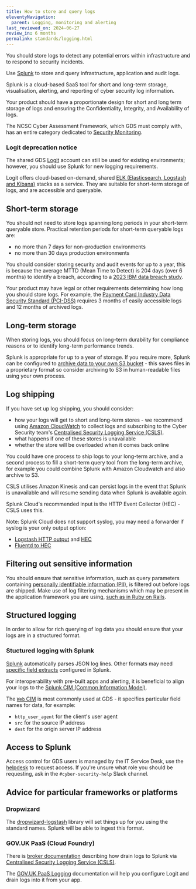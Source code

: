 ```yaml
---
title: How to store and query logs
eleventyNavigation:
  parent: Logging, monitoring and alerting
last_reviewed_on: 2024-06-27
review_in: 6 months
permalink: standards/logging.html
---
```


You should store logs to detect any potential errors within infrastructure and
to respond to security incidents.

Use [Splunk] to store and query infrastructure, application and audit logs.

Splunk is a cloud-based SaaS tool for short and long-term storage,
visualisation, alerting, and reporting of cyber security log information.

Your product should have a proportionate design for short and long term storage of logs and ensuring the Confidentiality, Integrity, and Availability of logs.

The NCSC Cyber Assessment Framework, which GDS must comply with, has an entire category dedicated to [Security Monitoring].

### Logit deprecation notice

The shared GDS [Logit] account can still be used for existing environments;
however, you should use Splunk for new logging requirements.

Logit offers cloud-based on-demand, shared
[ELK (Elasticsearch, Logstash and Kibana)] stacks as a service. They are
suitable for short-term storage of logs, and are accessible and queryable.

## Short-term storage

You should not need to store logs spanning long periods in your short-term
queryable store. Practical retention periods for short-term queryable logs are:

* no more than 7 days for non-production environments
* no more than 30 days production environments

You should consider storing security and audit events for up to a year, this is
because the average MTTD (Mean Time to Detect) is 204 days (over 6 months) to
identify a breach, according to a [2023 IBM data breach study].

Your product may have legal or other requirements determining how long you
should store logs. For example, the
[Payment Card Industry Data Security Standard (PCI-DSS)] requires 3 months of
easily accessible logs and 12 months of archived logs.

## Long-term storage

When storing logs, you should focus on long-term durability for compliance
reasons or to identify long-term performance trends.

Splunk is appropriate for up to a year of storage. If you require more,
Splunk can be configured to [archive data to your own S3 bucket] - this saves
files in a proprietary format so consider archiving to S3 in human-readable
files using your own process.

## Log shipping

If you have set up log shipping, you should consider:

* how your logs will get to short and long-term stores - we recommend using
[Amazon CloudWatch] to collect logs and subscribing to the Cyber Security
team's [Centralised Security Logging Service (CSLS)].
* what happens if one of these stores is unavailable
* whether the store will be overloaded when it comes back online

You could have one process to ship logs to your long-term archive, and a second
process to fill a short-term query tool from the long-term archive, for example
you could combine Splunk with Amazon Cloudwatch and also archive to S3.

CSLS utilises Amazon Kinesis and can persist logs in the event that Splunk is
unavailable and will resume sending data when Splunk is available again.

Splunk Cloud's recommended input is the HTTP Event Collector (HEC) - CSLS uses
this.

Note: Splunk Cloud does not support syslog, you may need a forwarder if syslog
is your only output option:

* [Logstash HTTP output] and [HEC]
* [Fluentd to HEC]

## Filtering out sensitive information

You should ensure that sensitive information, such as query parameters containing [personally identifiable information (PII)], is filtered out before logs are shipped. Make use of log filtering mechanisms which may be present in the application framework you are using, [such as in Ruby on Rails].

## Structured logging

In order to allow for rich querying of log data you should ensure that your logs
are in a structured format.

### Stuctured logging with Splunk

[Splunk] automatically parses JSON log lines. Other formats may need [specific
field extracts] configured in Splunk.

For interoperability with pre-built apps and alerting, it is beneficial to align
your logs to the [Splunk CIM (Common Information Model)].

The [`Web` CIM] is most commonly used at GDS - it specifies particular field
names for data, for example:

  - `http_user_agent` for the client's user agent
  - `src` for the source IP address
  - `dest` for the origin server IP address

## Access to Splunk

Access control for GDS users is managed by the IT Service Desk, use the
[helpdesk] to request access. If you're unsure what role you should be
requesting, ask in the `#cyber-security-help` Slack channel.

## Advice for particular frameworks or platforms

### Dropwizard

The [dropwizard-logstash] library will set things up for you using the
standard names. Splunk will be able to ingest this format.

### GOV.UK PaaS (Cloud Foundry)

There is [broker documentation] describing how drain logs to Splunk via
[Centralised Security Logging Service (CSLS)].

The [GOV.UK PaaS Logging] documentation will help you configure Logit and
drain logs into it from your app.

[helpdesk]: https://gdshelpdesk.digital.cabinet-office.gov.uk
[Splunk]: https://gds.splunkcloud.com
[archive data to your own S3 bucket]: https://docs.splunk.com/Documentation/SplunkCloud/latest/Admin/DataSelfStorage?ref=hk#Configure_self_storage_locations
[Splunk CIM (Common Information Model)]: https://docs.splunk.com/Documentation/CIM/latest/User/Overview
[`Web` CIM]: https://docs.splunk.com/Documentation/CIM/latest/User/Web
[2023 IBM data breach study]: https://www.ibm.com/account/reg/us-en/signup?formid=urx-52258
[specific field extracts]: https://docs.splunk.com/Documentation/Splunk/latest/Data/Extractfieldsfromfileswithstructureddata
[broker documentation]: https://github.com/alphagov/tech-ops/blob/master/cyber-security/components/csls-splunk-broker/docs/user-guide.md
[Centralised Security Logging Service (CSLS)]: https://github.com/alphagov/centralised-security-logging-service
[dropwizard-logstash]: https://github.com/alphagov/dropwizard-logstash
[Logit]: https://logit.io/
[GOV.UK PaaS Logging]: https://docs.cloud.service.gov.uk/monitoring_apps.html#set-up-the-logit-log-management-service
[ELK (Elasticsearch, Logstash and Kibana)]: https://www.elastic.co/what-is/elk-stack
[Payment Card Industry Data Security Standard (PCI-DSS)]: https://www.pcisecuritystandards.org/pci_security/
[Amazon CloudWatch]: https://aws.amazon.com/cloudwatch/
[Logstash HTTP output]: https://www.elastic.co/guide/en/logstash/current/plugins-outputs-http.html
[HEC]: https://docs.splunk.com/Documentation/Splunk/latest/Data/HECExamples
[Fluentd to HEC]: https://github.com/splunk/fluent-plugin-splunk-hec
[personally identifiable information (PII)]: https://en.wikipedia.org/wiki/Personal_data
[such as in Ruby on Rails]: https://guides.rubyonrails.org/action_controller_overview.html#log-filtering
[Security Monitoring]: https://www.ncsc.gov.uk/collection/caf/cyber-assessment-framework/caf-objective-c-detecting-cyber-security-events

